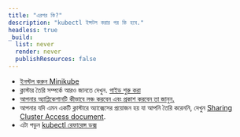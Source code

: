```yaml
---
title: "এরপর কি?"
description: "kubectl ইন্সটল করার পর কি হবে."
headless: true
_build:
  list: never
  render: never
  publishResources: false
---
```


* [ইনস্টল করুন Minikube](https://minikube.sigs.k8s.io/docs/start/)
* ক্লাস্টার তৈরি সম্পর্কে আরও জানতে দেখুন. [গাইড শুরু করা](/docs/setup/)
* [আপনার অ্যাপ্লিকেশানটি কীভাবে লঞ্চ করবেন এবং প্রকাশ করবেন তা জানুন.](/docs/tasks/access-application-cluster/service-access-application-cluster/)
* আপনার যদি এমন একটি ক্লাস্টারে অ্যাক্সেসের প্রয়োজন হয় যা আপনি তৈরি করেননি, দেখুন
  [Sharing Cluster Access document](/docs/tasks/access-application-cluster/configure-access-multiple-clusters/).
* এটা পড়ুন [kubectl রেফারেন্স ডক্স](/docs/reference/kubectl/kubectl/)
